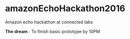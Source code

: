 # amazonEchoHackathon2016
Amazon echo hackathon at connected labs

**The dream** : To finish basic prototype by 10PM
